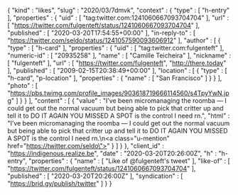 {
  "kind" : "likes",
  "slug" : "2020/03/7dmvk",
  "context" : {
    "type" : [ "h-entry" ],
    "properties" : {
      "uid" : [ "tag:twitter.com:1241060667093704704" ],
      "url" : [ "https://twitter.com/fulgenteft/status/1241060667093704704" ],
      "published" : [ "2020-03-20T17:54:55+00:00" ],
      "in-reply-to" : [ "https://twitter.com/seldo/status/1241057590093606912" ],
      "author" : [ {
        "type" : [ "h-card" ],
        "properties" : {
          "uid" : [ "tag:twitter.com:fulgenteft" ],
          "numeric-id" : [ "20935258" ],
          "name" : [ "Camille Teicheira" ],
          "nickname" : [ "fulgenteft" ],
          "url" : [ "https://twitter.com/fulgenteft", "http://there.today" ],
          "published" : [ "2009-02-15T20:38:49+00:00" ],
          "location" : [ {
            "type" : [ "h-card", "p-location" ],
            "properties" : {
              "name" : [ "San Francisco" ]
            }
          } ],
          "photo" : [ "https://pbs.twimg.com/profile_images/903618719666114560/s4TpyYwN.jpg" ]
        }
      } ],
      "content" : [ {
        "value" : "I’ve been micromanaging the roomba — I could get out the normal vacuum but being able to pick that critter up and tell it to DO IT AGAIN YOU MISSED A SPOT is the control I need rn.",
        "html" : "I’ve been micromanaging the roomba — I could get out the normal vacuum but being able to pick that critter up and tell it to DO IT AGAIN YOU MISSED A SPOT is the control I need rn.\n<a class=\"u-mention\" href=\"https://twitter.com/seldo\"></a>"
      } ]
    }
  },
  "client_id" : "https://indigenous.realize.be",
  "date" : "2020-03-20T20:26:00Z",
  "h" : "h-entry",
  "properties" : {
    "name" : [ "Like of @fulgenteft's tweet" ],
    "like-of" : [ "https://twitter.com/fulgenteft/status/1241060667093704704" ],
    "published" : [ "2020-03-20T20:26:00Z" ],
    "syndication" : [ "https://brid.gy/publish/twitter" ]
  }
}
